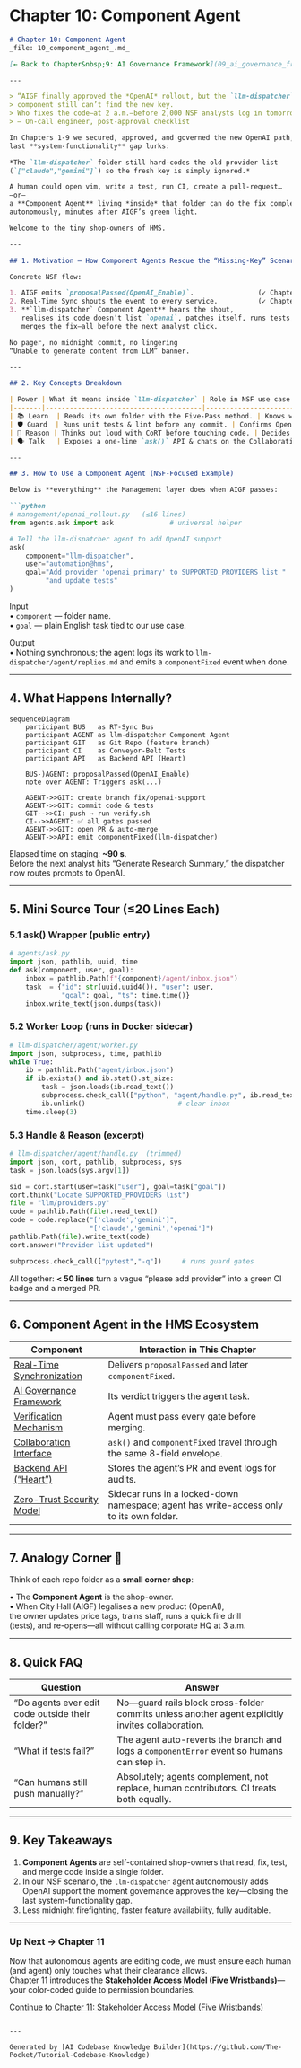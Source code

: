# Chapter 10: Component Agent

```markdown
# Chapter 10: Component Agent  
_file: 10_component_agent_.md_

[← Back to Chapter&nbsp;9: AI Governance Framework](09_ai_governance_framework_.md)

---

> “AIGF finally approved the *OpenAI* rollout, but the `llm-dispatcher`
> component still can’t find the new key.  
> Who fixes the code—at 2 a.m.—before 2,000 NSF analysts log in tomorrow?”  
> — On-call engineer, post-approval checklist

In Chapters 1-9 we secured, approved, and governed the new OpenAI path, yet one
last **system-functionality** gap lurks:

*The `llm-dispatcher` folder still hard-codes the old provider list  
(`["claude","gemini"]`) so the fresh key is simply ignored.*

A human could open vim, write a test, run CI, create a pull-request…  
—or—  
a **Component Agent** living *inside* that folder can do the fix completely
autonomously, minutes after AIGF’s green light.

Welcome to the tiny shop-owners of HMS.

---

## 1. Motivation — How Component Agents Rescue the “Missing-Key” Scenario

Concrete NSF flow:

1. AIGF emits `proposalPassed(OpenAI_Enable)`.                (✓ Chapter 9)  
2. Real-Time Sync shouts the event to every service.          (✓ Chapter 6)  
3. **`llm-dispatcher` Component Agent** hears the shout,  
   realises its code doesn’t list `openai`, patches itself, runs tests, and
   merges the fix—all before the next analyst click.  

No pager, no midnight commit, no lingering  
“Unable to generate content from LLM” banner.

---

## 2. Key Concepts Breakdown

| Power | What it means inside `llm-dispatcher` | Role in NSF use case |
|-------|---------------------------------------|----------------------|
| 📚 Learn  | Reads its own folder with the Five-Pass method. | Knows where `SUPPORTED_PROVIDERS` lives. |
| 🛡️ Guard  | Runs unit tests & lint before any commit. | Confirms OpenAI calls work and Claude still passes. |
| 🧩 Reason | Thinks out loud with CoRT before touching code. | Decides *why* and *how* to add `"openai"`. |
| 🗣️ Talk   | Exposes a one-line `ask()` API & chats on the Collaboration Interface. | Receives `proposalPassed` event and returns status to dashboards. |

---

## 3. How to Use a Component Agent (NSF-Focused Example)

Below is **everything** the Management layer does when AIGF passes:

```python
# management/openai_rollout.py   (≤16 lines)
from agents.ask import ask              # universal helper

# Tell the llm-dispatcher agent to add OpenAI support
ask(
    component="llm-dispatcher",
    user="automation@hms",
    goal="Add provider 'openai_primary' to SUPPORTED_PROVIDERS list "
         "and update tests"
)
```

Input  
• `component` — folder name.  
• `goal`      — plain English task tied to our use case.  

Output  
• Nothing synchronous; the agent logs its work to
  `llm-dispatcher/agent/replies.md` and emits a `componentFixed` event when done.

---

## 4. What Happens Internally?

```mermaid
sequenceDiagram
    participant BUS   as RT-Sync Bus
    participant AGENT as llm-dispatcher Component Agent
    participant GIT   as Git Repo (feature branch)
    participant CI    as Conveyor-Belt Tests
    participant API   as Backend API (Heart)

    BUS-)AGENT: proposalPassed(OpenAI_Enable)
    note over AGENT: Triggers ask(...)

    AGENT->>GIT: create branch fix/openai-support
    AGENT->>GIT: commit code & tests
    GIT-->>CI: push → run verify.sh
    CI-->>AGENT: ✅ all gates passed
    AGENT->>GIT: open PR & auto-merge
    AGENT->>API: emit componentFixed(llm-dispatcher)
```

Elapsed time on staging: **~90 s**.  
Before the next analyst hits “Generate Research Summary,” the dispatcher now
routes prompts to OpenAI.

---

## 5. Mini Source Tour (≤20 Lines Each)

### 5.1 ask() Wrapper (public entry)

```python
# agents/ask.py
import json, pathlib, uuid, time
def ask(component, user, goal):
    inbox = pathlib.Path(f"{component}/agent/inbox.json")
    task  = {"id": str(uuid.uuid4()), "user": user,
             "goal": goal, "ts": time.time()}
    inbox.write_text(json.dumps(task))
```

### 5.2 Worker Loop (runs in Docker sidecar)

```python
# llm-dispatcher/agent/worker.py
import json, subprocess, time, pathlib
while True:
    ib = pathlib.Path("agent/inbox.json")
    if ib.exists() and ib.stat().st_size:
        task = json.loads(ib.read_text())
        subprocess.check_call(["python", "agent/handle.py", ib.read_text()])
        ib.unlink()                       # clear inbox
    time.sleep(3)
```

### 5.3 Handle & Reason (excerpt)

```python
# llm-dispatcher/agent/handle.py  (trimmed)
import json, cort, pathlib, subprocess, sys
task = json.loads(sys.argv[1])

sid = cort.start(user=task["user"], goal=task["goal"])
cort.think("Locate SUPPORTED_PROVIDERS list")
file = "llm/providers.py"
code = pathlib.Path(file).read_text()
code = code.replace("['claude','gemini']",
                    "['claude','gemini','openai']")
pathlib.Path(file).write_text(code)
cort.answer("Provider list updated")

subprocess.check_call(["pytest","-q"])     # runs guard gates
```

All together: **< 50 lines** turn a vague “please add provider” into a green CI
badge and a merged PR.

---

## 6. Component Agent in the HMS Ecosystem

Component | Interaction in This Chapter
----------|----------------------------
[Real-Time Synchronization](06_real_time_synchronization_event_broadcast_.md) | Delivers `proposalPassed` and later `componentFixed`.
[AI Governance Framework](09_ai_governance_framework_.md) | Its verdict triggers the agent task.
[Verification Mechanism](08_verification_mechanism_conveyor_belt_ci_gate_.md) | Agent must pass every gate before merging.
[Collaboration Interface](03_collaboration_interface_agent_dial_tone_.md) | `ask()` and `componentFixed` travel through the same 8-field envelope.
[Backend API (“Heart”)](05_backend_api_heart_communication_hub_.md) | Stores the agent’s PR and event logs for audits.
[Zero-Trust Security Model](12_zero_trust_security_model_.md) | Sidecar runs in a locked-down namespace; agent has write-access only to its own folder.

---

## 7. Analogy Corner 🏪

Think of each repo folder as a **small corner shop**:

• The **Component Agent** is the shop-owner.  
• When City Hall (AIGF) legalises a new product (OpenAI),  
  the owner updates price tags, trains staff, runs a quick fire drill  
  (tests), and re-opens—all without calling corporate HQ at 3 a.m.

---

## 8. Quick FAQ

| Question | Answer |
|----------|--------|
| “Do agents ever edit code outside their folder?” | No—guard rails block cross-folder commits unless another agent explicitly invites collaboration. |
| “What if tests fail?” | The agent auto-reverts the branch and logs a `componentError` event so humans can step in. |
| “Can humans still push manually?” | Absolutely; agents complement, not replace, human contributors. CI treats both equally. |

---

## 9. Key Takeaways

1. **Component Agents** are self-contained shop-owners that read, fix, test, and
   merge code inside a single folder.  
2. In our NSF scenario, the `llm-dispatcher` agent autonomously adds OpenAI
   support the moment governance approves the key—closing the last
   system-functionality gap.  
3. Less midnight firefighting, faster feature availability, fully auditable.

---

### Up Next → Chapter 11

Now that autonomous agents are editing code, we must ensure each human (and
agent) only touches what their clearance allows.  
Chapter 11 introduces the **Stakeholder Access Model (Five Wristbands)**—your
color-coded guide to permission boundaries.

[Continue to Chapter 11: Stakeholder Access Model (Five Wristbands)](11_stakeholder_access_model_five_wristbands_.md)
```

---

Generated by [AI Codebase Knowledge Builder](https://github.com/The-Pocket/Tutorial-Codebase-Knowledge)